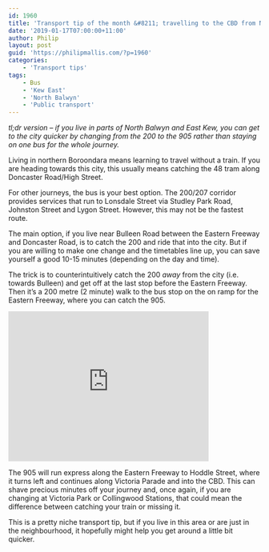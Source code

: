 ```yaml
---
id: 1960
title: 'Transport tip of the month &#8211; travelling to the CBD from North Balwyn and East Kew'
date: '2019-01-17T07:00:00+11:00'
author: Philip
layout: post
guid: 'https://philipmallis.com/?p=1960'
categories:
    - 'Transport tips'
tags:
    - Bus
    - 'Kew East'
    - 'North Balwyn'
    - 'Public transport'
---
```


*tl;dr version – if you live in parts of North Balwyn and East Kew, you can get to the city quicker by changing from the 200 to the 905 rather than staying on one bus for the whole journey.*

Living in northern Boroondara means learning to travel without a train. If you are heading towards this city, this usually means catching the 48 tram along Doncaster Road/High Street.

For other journeys, the bus is your best option. The 200/207 corridor provides services that run to Lonsdale Street via Studley Park Road, Johnston Street and Lygon Street. However, this may not be the fastest route.

The main option, if you live near Bulleen Road between the Eastern Freeway and Doncaster Road, is to catch the 200 and ride that into the city. But if you are willing to make one change and the timetables line up, you can save yourself a good 10-15 minutes (depending on the day and time).

The trick is to counterintuitively catch the 200 *away* from the city (i.e. towards Bulleen) and get off at the last stop before the Eastern Freeway. Then it’s a 200 metre (2 minute) walk to the bus stop on the on ramp for the Eastern Freeway, where you can catch the 905.

<iframe allowfullscreen="" frameborder="0" height="300" loading="lazy" src="https://www.google.com/maps/embed?pb=!1m28!1m12!1m3!1d3153.3496066950743!2d145.0769712009224!3d-37.781845842843396!2m3!1f0!2f0!3f0!3m2!1i1024!2i768!4f13.1!4m13!3e2!4m5!1s0x6ad646c43f75f73d%3A0xdc682d311b107549!2sLeonis+Av!3m2!1d-37.7827115!2d145.0782514!4m5!1s0x6ad646c3f3aafaad%3A0xef78ed64d1363b90!2sEastern+Fwy!3m2!1d-37.7809721!2d145.078251!5e0!3m2!1sen!2sau!4v1543224022275" style="border:0" width="400"></iframe>

The 905 will run express along the Eastern Freeway to Hoddle Street, where it turns left and continues along Victoria Parade and into the CBD. This can shave precious minutes off your journey and, once again, if you are changing at Victoria Park or Collingwood Stations, that could mean the difference between catching your train or missing it.

This is a pretty niche transport tip, but if you live in this area or are just in the neighbourhood, it hopefully might help you get around a little bit quicker.